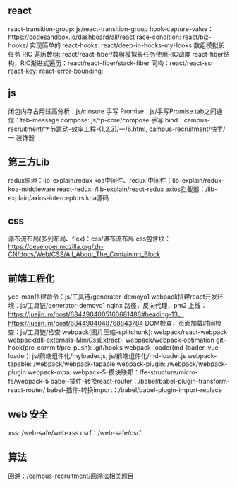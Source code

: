 ## react
react-transition-group: js/react-transition-group
hook-capture-value：https://codesandbox.io/dashboard/all/react
race-condition: react/biz-hooks/
实现简单的 react-hooks: react/deep-in-hooks-myHooks
数组模拟长任务 RIC 遍历数组: react/react-fiber/数组模拟长任务使用RIC调度
react-fiber结构，RIC渐进式遍历：react/react-fiber/stack-fiber
同构：react/react-ssr
react-key:
react-error-bounding:

## js
闭包内存占用过高分析：js/closure
手写 Promise：js/手写Promise
tab之间通信：tab-message
compose: js/fp-core/compose
手写 bind：campus-recruitment/字节跳动-效率工程-(1,2,3)/一/6.html, campus-recruitment/快手/一
装饰器

## 第三方Lib
redux原理：lib-explain/redux
koa中间件、redux 中间件：lib-explain/redux-koa-middleware
react-redux: /lib-explain/react-redux
axios拦截器：/lib-explain/axios-interceptors
koa源码

## css
瀑布流布局(多列布局、flex)：css/瀑布流布局
css包含块：https://developer.mozilla.org/zh-CN/docs/Web/CSS/All_About_The_Containing_Block


## 前端工程化
yeo-man搭建命令：js/工具链/generator-demoyo1
webpack搭建react开发环境：js/工具链/generator-demoyo1
nginx 路径，反向代理，pm2 上线：https://juejin.im/post/6844904005160681486#heading-13、https://juejin.im/post/6844904048768843784
DOM检查，页面加载时间检查：js/工具链/检查
webpack(图片压缩-splitchunk): webpack/react-webpack
webpack(dll-externals-MiniCssExtract): webpack/webpack-optimation
git-hook(pre-commit/pre-push): .git/hooks
webpack-loader(md-loader,.vue-loader):  js/前端组件化/myloader.js, js/前端组件化/md-loader.js
webpack-tapable: /webpack/webpack-tapable
webpack-plugin: /webpack/webpack-plugin
webpack-mpa:
webpack-5-模块联邦：/fe-structure/micro-fe/webpack-5
babel-插件-转换react-router：/babel/babel-plugin-transform-react-router/
babel-插件-转换import：/babel/babel-plugin-import-replace



## web 安全
xss: /web-safe/web-xss
csrf：/web-safe/csrf


## 算法
回溯：/campus-recruitment/回溯法相关题目
